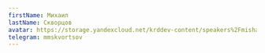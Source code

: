 ```yaml
---
firstName: Михаил
lastName: Скворцов
avatar: https://storage.yandexcloud.net/krddev-content/speakers%2Fmisha.jpg
telegram: mmskvortsov
---
```

